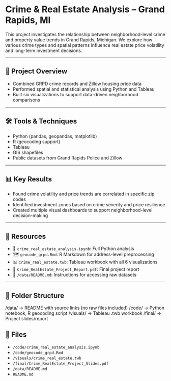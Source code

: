 # Crime & Real Estate Analysis – Grand Rapids, MI

This project investigates the relationship between neighborhood-level crime and property value trends in Grand Rapids, Michigan. We explore how various crime types and spatial patterns influence real estate price volatility and long-term investment decisions.

---

## 📁 Project Overview

- Combined GRPD crime records and Zillow housing price data  
- Performed spatial and statistical analysis using Python and Tableau  
- Built six visualizations to support data-driven neighborhood comparisons

---

## 🛠️ Tools & Techniques

- Python (pandas, geopandas, matplotlib)  
- R (geocoding support)  
- Tableau   
- GIS shapefiles  
- Public datasets from Grand Rapids Police and Zillow

---

## 📊 Key Results

- Found crime volatility and price trends are correlated in specific zip codes  
- Identified investment zones based on crime severity and price resilience  
- Created multiple visual dashboards to support neighborhood-level decision-making

---

## 🔗 Resources

- 📄 `crime_real_estate_analysis.ipynb`: Full Python analysis  
- 🗺️ `geocode_grpd.Rmd`: R Markdown for address-level preprocessing  
- 📊 `crime_real_estate.twb`: Tableau workbook with all 6 visualizations  
- 📑 `Crime_RealEstate_Project_Report.pdf`: Final project report
- 📂 `/data/README.md`: Instructions for accessing raw datasets

---

## 📂 Folder Structure

/data/ → README with source links (no raw files included)
/code/ → Python notebook, R geocoding script
/visuals/ → Tableau .twb workbook
/final/ → Project slides/report

## 📂 Files

- `/code/crime_real_estate_analysis.ipynb`  
- `/code/geocode_grpd.Rmd`  
- `/visuals/crime_real_estate.twb`  
- `/final/Crime_RealEstate_Project_Slides.pdf`
- `/data/README.md` 
- `README.md`

